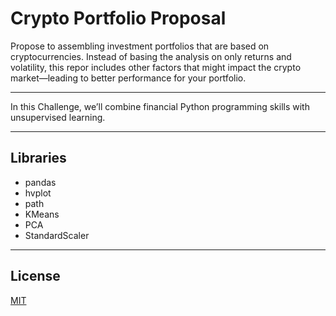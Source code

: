 # Crypto Portfolio Proposal

Propose to assembling investment portfolios that are based on cryptocurrencies. Instead of basing the analysis on only returns and volatility, this repor includes other factors that might impact the crypto market—leading to better performance for your portfolio.

---

In this Challenge, we’ll combine financial Python programming skills with unsupervised learning.

---

## Libraries

* pandas
* hvplot
* path
* KMeans
* PCA
* StandardScaler

---

## License

[MIT](/license.txt)
